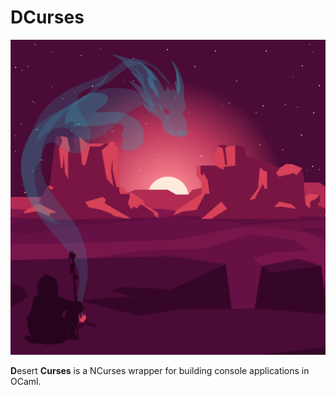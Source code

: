 # DCurses

<img src="https://github.com/LhamaLabs/imagens/blob/master/dcurse.png" width="800">

**D**esert **Curses** is a NCurses wrapper for building console applications in OCaml.

